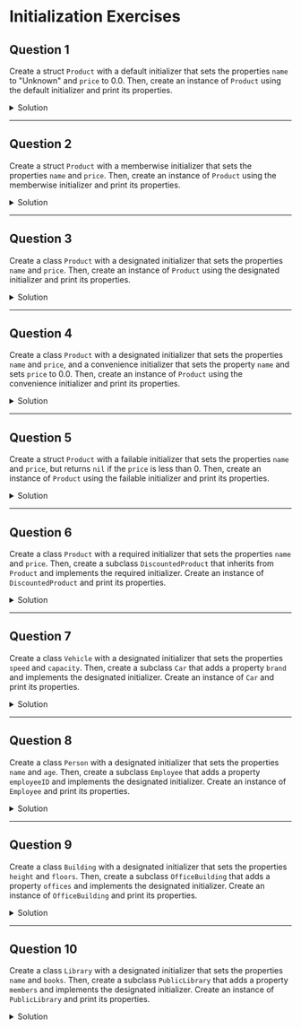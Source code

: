
# Initialization Exercises 

## Question 1

Create a struct `Product` with a default initializer that sets the properties `name` to "Unknown" and `price` to 0.0. Then, create an instance of `Product` using the default initializer and print its properties.

<details>
  <summary>Solution</summary>
  
  ```swift
  struct Product {
    var name: String = "Unknown"
    var price: Double = 0.0
  }

  let product = Product() // Default initializer
  print("Product: \(product.name), Price: \(product.price)")
  ```
</details>

***

## Question 2

Create a struct `Product` with a memberwise initializer that sets the properties `name` and `price`. Then, create an instance of `Product` using the memberwise initializer and print its properties.

<details>
  <summary>Solution</summary>
  
  ```swift
  struct Product {
    var name: String
    var price: Double
  }

  let product = Product(name: "Laptop", price: 999.99) // Memberwise initializer
  print("Product: \(product.name), Price: \(product.price)")
  ```
</details>

***

## Question 3

Create a class `Product` with a designated initializer that sets the properties `name` and `price`. Then, create an instance of `Product` using the designated initializer and print its properties.

<details>
  <summary>Solution</summary>
  
  ```swift
  class Product {
    var name: String
    var price: Double

    init(name: String, price: Double) {
      self.name = name
      self.price = price
    }
  }

  let product = Product(name: "Phone", price: 699.99) // Designated initializer
  print("Product: \(product.name), Price: \(product.price)")
  ```
</details>

***

## Question 4

Create a class `Product` with a designated initializer that sets the properties `name` and `price`, and a convenience initializer that sets the property `name` and sets `price` to 0.0. Then, create an instance of `Product` using the convenience initializer and print its properties.

<details>
  <summary>Solution</summary>
  
  ```swift
  class Product {
    var name: String
    var price: Double

    init(name: String, price: Double) {
      self.name = name
      self.price = price
    }

    convenience init(name: String) {
      self.init(name: name, price: 0.0)
    }
  }

  let product = Product(name: "Tablet") // Convenient initializer
  print("Product: \(product.name), Price: \(product.price)")
  ```
</details>

***

## Question 5

Create a struct `Product` with a failable initializer that sets the properties `name` and `price`, but returns `nil` if the `price` is less than 0. Then, create an instance of `Product` using the failable initializer and print its properties.

<details>
  <summary>Solution</summary>
  
  ```swift
  struct Product {
    var name: String
    var price: Double

    init?(name: String, price: Double) {
      if price < 0 {
        return nil
      }
      self.name = name
      self.price = price
    }
  }

  let product = Product(name: "Headphones", price: -50.0) // Failable initializer, returns nil
  if let product = product {
    print("Product: \(product.name), Price: \(product.price)")
  } else {
    print("Invalid product")
  }
  ```
</details>

***

## Question 6

Create a class `Product` with a required initializer that sets the properties `name` and `price`. Then, create a subclass `DiscountedProduct` that inherits from `Product` and implements the required initializer. Create an instance of `DiscountedProduct` and print its properties.

<details>
  <summary>Solution</summary>
  
  ```swift
  class Product {
    var name: String
    var price: Double

    required init(name: String, price: Double) {
      self.name = name
      self.price = price
    }
  }

  class DiscountedProduct: Product {
    required init(name: String, price: Double) {
      super.init(name: name, price: price)
    }
  }

  let discountedProduct = DiscountedProduct(name: "Monitor", price: 299.99) // Required initializer
  print("Product: \(discountedProduct.name), Price: \(discountedProduct.price)")
  ```
</details>

***

## Question 7

Create a class `Vehicle` with a designated initializer that sets the properties `speed` and `capacity`. Then, create a subclass `Car` that adds a property `brand` and implements the designated initializer. Create an instance of `Car` and print its properties.

<details>
  <summary>Solution</summary>
  
  ```swift
  class Vehicle {
    var speed: Int
    var capacity: Int

    init(speed: Int, capacity: Int) {
      self.speed = speed
      self.capacity = capacity
    }
  }

  class Car: Vehicle {
    var brand: String

    init(speed: Int, capacity: Int, brand: String) {
      self.brand = brand
      super.init(speed: speed, capacity: capacity)
    }
  }

  let car = Car(speed: 120, capacity: 5, brand: "Tesla")
  print("Car: \(car.brand), Speed: \(car.speed), Capacity: \(car.capacity)")
  ```
</details>

***

## Question 8

Create a class `Person` with a designated initializer that sets the properties `name` and `age`. Then, create a subclass `Employee` that adds a property `employeeID` and implements the designated initializer. Create an instance of `Employee` and print its properties.

<details>
  <summary>Solution</summary>
  
  ```swift
  class Person {
    var name: String
    var age: Int

    init(name: String, age: Int) {
      self.name = name
      self.age = age
    }
  }

  class Employee: Person {
    var employeeID: String

    init(name: String, age: Int, employeeID: String) {
      self.employeeID = employeeID
      super.init(name: name, age: age)
    }
  }

  let employee = Employee(name: "Alice", age: 30, employeeID: "E12345")
  print("Employee: \(employee.name), Age: \(employee.age), Employee ID: \(employee.employeeID)")
  ```
</details>

***

## Question 9

Create a class `Building` with a designated initializer that sets the properties `height` and `floors`. Then, create a subclass `OfficeBuilding` that adds a property `offices` and implements the designated initializer. Create an instance of `OfficeBuilding` and print its properties.

<details>
  <summary>Solution</summary>
  
  ```swift
  class Building {
    var height: Double
    var floors: Int

    init(height: Double, floors: Int) {
      self.height = height
      self.floors = floors
    }
  }

  class OfficeBuilding: Building {
    var offices: Int

    init(height: Double, floors: Int, offices: Int) {
      self.offices = offices
      super.init(height: height, floors: floors)
    }
  }

  let officeBuilding = OfficeBuilding(height: 100.0, floors: 20, offices: 50)
  print("Office Building: Height: \(officeBuilding.height), Floors: \(officeBuilding.floors), Offices: \(officeBuilding.offices)")
  ```
</details>

***

## Question 10

Create a class `Library` with a designated initializer that sets the properties `name` and `books`. Then, create a subclass `PublicLibrary` that adds a property `members` and implements the designated initializer. Create an instance of `PublicLibrary` and print its properties.

<details>
  <summary>Solution</summary>
  
  ```swift
  class Library {
    var name: String
    var books: [String]

    init(name: String, books: [String]) {
      self.name = name
      self.books = books
    }
  }

  class PublicLibrary: Library {
    var members: Int

    init(name: String, books: [String], members: Int) {
      self.members = members
      super.init(name: name, books: books)
    }
  }

  let publicLibrary = PublicLibrary(name: "City Library", books: ["Book1", "Book2"], members: 1000)
  print("Library: \(publicLibrary.name), Books: \(publicLibrary.books), Members: \(publicLibrary.members)")
  ```
</details>
